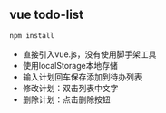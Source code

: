 ## vue todo-list

```bash
npm install
```

- 直接引入vue.js，没有使用脚手架工具
- 使用localStorage本地存储
- 输入计划回车保存添加到待办列表
- 修改计划：双击列表中文字
- 删除计划：点击删除按钮